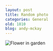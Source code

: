 ```yaml
---
layout: post
title: Random photo
categories: General
old: 1810
blog: andy-mckay
---
```

<img src="http://www.agmweb.ca/files/IMG_5487.jpg" alt="Flower in garden" />